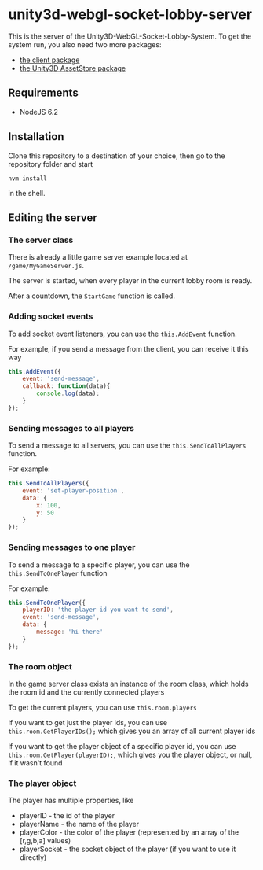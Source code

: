 # unity3d-webgl-socket-lobby-server

This is the server of the Unity3D-WebGL-Socket-Lobby-System.
To get the system run, you also need two more packages:

* [the client package](https://github.com/daspete/unity3d-webgl-socket-lobby-client)
* [the Unity3D AssetStore package]()

## Requirements
* NodeJS 6.2

## Installation
Clone this repository to a destination of your choice, then go to the repository folder and start
```
nvm install
```

in the shell.

## Editing the server

### The server class
There is already a little game server example located at `/game/MyGameServer.js`.

The server is started, when every player in the current lobby room is ready.

After a countdown, the `StartGame` function is called.

### Adding socket events
To add socket event listeners, you can use the `this.AddEvent` function.

For example, if you send a message from the client, you can receive it this way

```javascript
this.AddEvent({
    event: 'send-message',
    callback: function(data){
        console.log(data);
    }
});
```

### Sending messages to all players
To send a message to all servers, you can use the `this.SendToAllPlayers` function.

For example: 
```javascript
this.SendToAllPlayers({
    event: 'set-player-position',
    data: {
        x: 100,
        y: 50
    }
});
```

### Sending messages to one player
To send a message to a specific player, you can use the `this.SendToOnePlayer` function

For example:
```javascript
this.SendToOnePlayer({
    playerID: 'the player id you want to send',
    event: 'send-message',
    data: {
        message: 'hi there'
    }
});
```

### The room object
In the game server class exists an instance of the room class, which holds the room id and the currently connected players

To get the current players, you can use `this.room.players`

If you want to get just the player ids, you can use `this.room.GetPlayerIDs();` which gives you an array of all current player ids

If you want to get the player object of a specific player id, you can use `this.room.GetPlayer(playerID);`, which gives you the player object, or null, if it wasn't found

### The player object
The player has multiple properties, like

* playerID - the id of the player
* playerName - the name of the player
* playerColor - the color of the player (represented by an array of the [r,g,b,a] values)
* playerSocket - the socket object of the player (if you want to use it directly)

